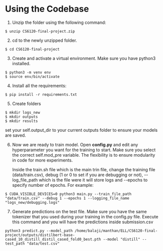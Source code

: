# Using the Codebase

1) Unzip the folder using the following command:

```
$ unzip CS6120-final-project.zip
```

2) cd to the newly unzipped folder.

```
$ cd CS6120-final-project
```

3) Create and activate a virtual environment. Make sure you have python3 installed.

```
$ python3 -m venv env
$ source env/bin/activate
```

4) Install all the requirements:
```
$ pip install -r requirements.txt
``` 

5) Create folders
   
```
$ mkdir logs_new
$ mkdir outputs
$ mkdir results
```
set your self.output_dir to your current outputs folder to ensure your models are saved.

6) Now we are ready to train model. Open **config.py** and edit any hyperparameter you want for the training to start. Make sure you select the correct self.mod_pre variable. The flexibility is to ensure modularity in code for more experiments. 
   
    Inside the train.sh file which is the main trin file, change the training file (data/train.csv), debug (1 or 0 to set if you are debugging or not), --log_file_path which is the file were it will store logs and --epochs to specify number of epochs. For example:

```
$ CUDA_VISIBLE_DEVICES=0 python3 main.py --train_file_path "data/train.csv" --debug 1 --epochs 1 --logging_file_name "logs_new/debugging.logs" 
```

7) Generate predictions on the test file. Make sure you have the same tokenizer that you used during your training in the config.py file. Execute this command and you will have the predictions inside submission.csv

```
python3 predict.py --model_path /home/balaji/manthan/ELL/CS6120-final-project/outputs/distilbert-base-cased_10_distill_distil_cased_fold0_best.pth --model "distill" --test_path "data/test.csv"
```
